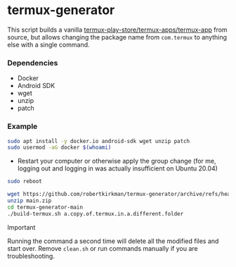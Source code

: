 # termux-generator

This script builds a vanilla [termux-play-store/termux-apps/termux-app](https://github.com/termux-play-store/termux-apps/tree/main/termux-app) from source, but allows changing the package name from `com.termux` to anything else with a single command.

### Dependencies

- Docker
- Android SDK
- wget
- unzip
- patch

### Example

```bash
sudo apt install -y docker.io android-sdk wget unzip patch
sudo usermod -aG docker $(whoami)
```

- Restart your computer or otherwise apply the group change (for me, logging out and logging in was actually insufficient on Ubuntu 20.04)
```bash
sudo reboot
```

```bash
wget https://github.com/robertkirkman/termux-generator/archive/refs/heads/main.zip
unzip main.zip
cd termux-generator-main
./build-termux.sh a.copy.of.termux.in.a.different.folder
```

> [!IMPORTANT]
> Running the command a second time will delete all the modified files and start over. Remove `clean.sh` or run commands manually if you are troubleshooting.
